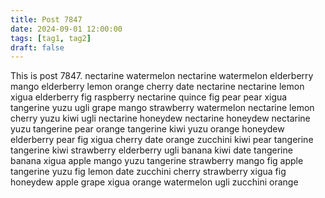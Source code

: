 ```yaml
---
title: Post 7847
date: 2024-09-01 12:00:00
tags: [tag1, tag2]
draft: false
---
```

This is post 7847.
nectarine
watermelon
nectarine
watermelon
elderberry
mango
elderberry
lemon
orange
cherry
date
nectarine
nectarine
lemon
xigua
elderberry
fig
raspberry
nectarine
quince
fig
pear
pear
xigua
tangerine
yuzu
ugli
grape
mango
strawberry
watermelon
nectarine
lemon
cherry
yuzu
kiwi
ugli
nectarine
honeydew
nectarine
honeydew
nectarine
yuzu
tangerine
pear
orange
tangerine
kiwi
yuzu
orange
honeydew
elderberry
pear
fig
xigua
cherry
date
orange
zucchini
kiwi
pear
tangerine
tangerine
kiwi
strawberry
elderberry
ugli
banana
kiwi
date
tangerine
banana
xigua
apple
mango
yuzu
tangerine
strawberry
mango
fig
apple
tangerine
yuzu
fig
lemon
date
zucchini
cherry
strawberry
xigua
fig
honeydew
apple
grape
xigua
orange
watermelon
ugli
zucchini
orange
